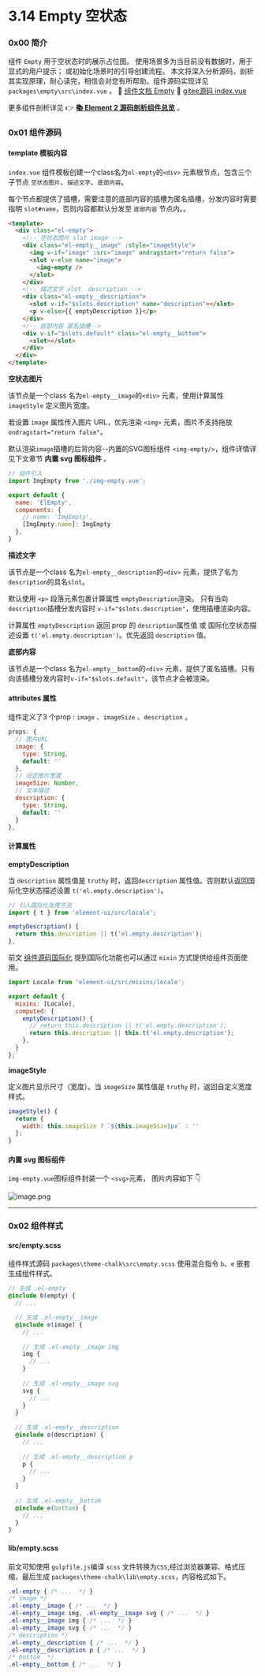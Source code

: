 # 3.14 Empty 空状态

### 0x00 简介

组件 `Empty` 用于空状态时的展示占位图。 使用场景多为当目前没有数据时，用于显式的用户提示； 或初始化场景时的引导创建流程。 本文将深入分析源码，剖析其实现原理，耐心读完，相信会对您有所帮助。组件源码实现详见`packages\empty\src\index.vue` 。 🔗 [组件文档 Empty](https://element.eleme.cn/#/zh-CN/component/empty) 🔗 [gitee源码 index.vue](https://gitee.com/ElemeFE/element/blob/dev/packages/empty/src/index.vue)

更多组件剖析详见 👉 [**📚 Element 2 源码剖析组件总览**](https://juejin.cn/post/6994721241194037255) 。

### 0x01 组件源码

#### template 模板内容

`index.vue` 组件模板创建一个class名为`el-empty`的`<div>` 元素根节点，包含三个子节点 `空状态图片`、`描述文字`、`底部内容`。

每个节点都提供了插槽，需要注意的底部内容的插槽为匿名插槽，分发内容时需要指明 `slot#name`，否则内容都默认分发至 `底部内容` 节点内。。

```html
<template>
  <div class="el-empty">
    <!-- 空状态图片 slot image -->
    <div class="el-empty__image" :style="imageStyle">
      <img v-if="image" :src="image" ondragstart="return false">
      <slot v-else name="image">
        <img-empty />
      </slot>
    </div>
    <!-- 描述文字 slot  description -->
    <div class="el-empty__description">
      <slot v-if="$slots.description" name="description"></slot>
      <p v-else>{{ emptyDescription }}</p>
    </div>
    <!-- 底部内容 匿名插槽-->
    <div v-if="$slots.default" class="el-empty__bottom">
      <slot></slot>
    </div>
  </div>
</template>
```

**空状态图片**

该节点是一个class 名为`el-empty__image`的`<div>` 元素，使用计算属性 `imageStyle` 定义图片宽度。

若设置 `image` 属性传入图片 URL，优先渲染 `<img>` 元素，图片不支持拖放 `ondragstart="return false"`。

默认渲染`image`插槽的后背内容--内置的SVG图标组件 `<img-empty/>`，组件详情详见下文章节 **内置 svg 图标组件** 。

```js
// 组件引入
import ImgEmpty from './img-empty.vue'; 

export default {
  name: 'ElEmpty',
  components: {
    // name: 'ImgEmpty',
    [ImgEmpty.name]: ImgEmpty
  },
}
```

**描述文字**

该节点是一个class 名为`el-empty__description`的`<div>` 元素，提供了名为`description`的具名`slot`。

默认使用 `<p>` 段落元素包裹计算属性 `emptyDescription`渲染。 只有当向`description`插槽分发内容时 `v-if="$slots.description"`，使用插槽渲染内容。

计算属性 `emptyDescription` 返回 prop 的 `description`属性值 或 国际化空状态描述设置 `t('el.empty.description')`。优先返回 `description` 值。

**底部内容**

该节点是一个class 名为`el-empty__bottom`的`<div>` 元素，提供了匿名插槽。只有向该插槽分发内容时`v-if="$slots.default"`，该节点才会被渲染。

#### attributes 属性

组件定义了3 个prop : `image` 、`imageSize` 、`description` 。

```js
props: {
  // 图片URL
  image: {
    type: String,
    default: ''
  },
  // 设定图片宽度
  imageSize: Number,
  // 文本描述
  description: {
    type: String,
    default: ''
  }
},
```

#### 计算属性

**emptyDescription**

当 `description` 属性值是 `truthy` 时，返回`description` 属性值。否则默认返回国际化空状态描述设置 `t('el.empty.description')`。

```js
// 引入国际化处理方法
import { t } from 'element-ui/src/locale';

emptyDescription() {
  return this.description || t('el.empty.description');
},
```

前文 [组件源码国际化](https://juejin.cn/post/6992193878321266725#heading-5) 提到国际化功能也可以通过 `mixin` 方式提供给组件页面使用。

```js
import Locale from 'element-ui/src/mixins/locale';

export default {
  mixins: [Locale], 
  computed: {
    emptyDescription() {
      // return this.description || t('el.empty.description');
      return this.description || this.t('el.empty.description');
    }, 
  }
};
```

**imageStyle**

定义图片显示尺寸（宽度）。当 `imageSize` 属性值是 `truthy` 时，返回自定义宽度样式。

```js
imageStyle() {
  return {
    width: this.imageSize ? `${this.imageSize}px` : ''
  };
}
```

#### 内置 svg 图标组件

`img-empty.vue`图标组件封装一个 `<svg>`元素， 图片内容如下 👇

![image.png](https://p1-juejin.byteimg.com/tos-cn-i-k3u1fbpfcp/4378062fea514276adec96a480e0d5e8\~tplv-k3u1fbpfcp-watermark.image)

***

### 0x02 组件样式

#### src/empty.scss

组件样式源码 `packages\theme-chalk\src\empty.scss` 使用混合指令 `b`、`e` 嵌套生成组件样式。

```scss
// 生成 .el-empty
@include b(empty) {
  // ...

  // 生成 .el-empty__image
  @include e(image) {
    // ...
    
    // 生成 .el-empty__image img 
    img {
      // ...
    }
    
    // 生成 .el-empty__image svg
    svg {
      // ...
    }
  }
  
  // 生成 .el-empty__description
  @include e(description) {
    // ...
    
    // 生成 .el-empty__description p
    p {
      // ...
    }
  }
  
  // 生成 .el-empty__bottom
  @include e(bottom) {
    // ...
  }
}
```

#### lib/empty.scss

前文可知使用 `gulpfile.js`编译 `scss` 文件转换为`CSS`,经过浏览器兼容、格式压缩，最后生成 `packages\theme-chalk\lib\empty.scss`，内容格式如下。

```css
.el-empty { /* ...  */ }
/* image */
.el-empty__image { /* ...  */ }
.el-empty__image img, .el-empty__image svg { /* ...  */ }
.el-empty__image img { /* ...  */ }
.el-empty__image svg { /* ...  */ }
/* description */
.el-empty__description { /* ...  */ }
.el-empty__description p { /* ...  */ }
/* bottom  */
.el-empty__bottom { /* ...  */ } 
```
